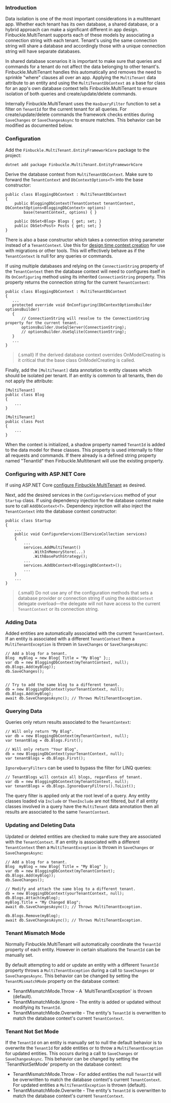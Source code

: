 ### Introduction
Data isolation is one of the most important considerations in a multitenant app. Whether each tenant has its own database, a shared database, or a hybrid approach can make a significant different in app design. Finbuckle.MultiTenant supports each of these models by associating a connection string with each tenant. Tenant's using the same connection string will share a database and accordingly those with a unique connection string will have separate databases.

In shared database scenarios it is important to make sure that queries and commands for a tenant do not affect the data belonging to other tenant's. Finbuckle.MultiTenant handles this automatically and removes the need to sprinkle "where" clauses all over an app. Applying the `MultiTenant` data attribute to an entity and using the `MultiTenantDbContext` as a base for class for an app's own database context tells Finbuckle.MultiTenant to ensure isolation of both queries and create/update/delete commands.

Internally Finbuckle.MultiTenant uses the `HasQueryFilter` function to set a filter on `TenantId` for the current tenant for all queries. For create/update/delete commands the framework checks entities during `SaveChanges` or `SaveChangesAsync` to ensure matches. This behavior can be modified as documented below.

### Configuration
Add the `Finbuckle.MultiTenant.EntityFrameworkCore` package to the project:
```{.bash}
dotnet add package Finbuckle.MultiTenant.EntityFrameworkCore
```

Derive the database context from `MultiTenantDbContext`. Make sure to forward the `TenantContext` and `DbContextOptions<T>` into the base constructor:

```
public class BloggingDbContext : MultiTenantDbContext
{
    public BloggingDbContext(TenantContext tenantContext, DbContextOptions<BloggingDbContext> options) :
        base(tenantContext, options) { }

    public DbSet<Blog> Blogs { get; set; }
    public DbSet<Post> Posts { get; set; }
}
```

There is also a base constructor which takes a connection string parameter instead of a `TenantContext`. Use this for [design time context creation](https://docs.microsoft.com/en-us/ef/core/miscellaneous/cli/dbcontext-creation) for use with migrations or other tools. This will effectively behave as if the `TenantContext` is null for any queries or commands.

If using multiple databases and relying on the `ConnectionString` property of the `TenantContext` then the database context will need to configures itself in its `OnConfiguring` method using its inherited `ConnectionString` property. This property returns the connection string for the current `TenantContext`:

```
public class BloggingDbContext : MultiTenantDbContext
{
   ...
   protected override void OnConfiguring(DbContextOptionsBuilder optionsBuilder)
   {
       // ConnectionString will resolve to the ConnectionString property for the current tenant.
       optionsBuilder.UseSqlServer(ConnectionString);
       // optionsBuilder.UseSqlite(ConnectionString);
   }
   ...
}
```

>{.small} If the derived database context overrides OnModelCreating is it critical that the base class OnModelCreating is called.

Finally, add the `[MultiTenant]` data annotation to entity classes which should be isolated per tenant. If an entity is common to all tenants, then do not apply the attribute:

```
[MultiTenant]
public class Blog
{
    ...
}

[MultiTenant]
public class Post
{
    ...
}
```

When the context is initialized, a shadow property named `TenantId` is added to the data model for these classes. This property is used internally to filter all requests and commands. If there already is a defined string property named "TenantId" then Finbuckle.Multitenant will use the existing property.

### Configuring with ASP.NET Core

If using ASP.NET Core [configure Finbuckle.MultiTenant](GettingStarted) as desired.

Next, add the desired services in the `ConfigureServices` method of your `Startup` class. If using dependency injection for the database context make sure to call `AddDbContext<T>`. Dependency injection will also inject the `TenantContext` into the database context constructor:

```
public class Startup
{
    ...
    public void ConfigureServices(IServiceCollection services)
    {
        ...        
        services.AddMultiTenant()
            .WithInMemoryStore(...)
            .WithBasePathStrategy();
        ...
        services.AddDbContext<BloggingDbContext>();
        ...
    }
    ...
}
```

>{.small} Do not use any of the configuration methods that sets a database provider or connection string if using the `AddDbContext` delegate overload&mdash;the delegate will not have access to the current `TenantContext` or its connection string.

### Adding Data
Added entities are automatically associated with the current `TenantContext`. If an entity is associated with a different `TenantContext` then a `MultiTenantException` is thrown in `SaveChanges` or `SaveChangesAsync`:

```
// Add a blog for a tenant.
Blog  myBlog = new Blog{ Title = "My Blog" };;
var db = new BloggingDbContext(myTenantContext, null);
db.Blogs.Add(myBlog));
db.SaveChanges();


// Try to add the same blog to a different tenant.
db = new BloggingDbContext(yourTenantContext, null);
db.Blogs.Add(myBlog);
await db.SaveChangesAsync(); // Throws MultiTenantException.
```

### Querying Data
Queries only return results associated to the `TenantContext`:

```
// Will only return "My Blog".
var db = new BloggingDbContext(myTenantContext, null);
var tenantBlog = db.Blogs.First();

// Will only return "Your Blog".
db = new BloggingDbContext(yourTenantContext, null);
var tenantBlogs = db.Blogs.First(); 
```

`IgnoreQueryFilters` can be used to bypass the filter for LINQ queries:

```
// TenantBlogs will contain all blogs, regardless of tenant.
var db = new BloggingDbContext(myTenantContext, null);
var tenantBlogs = db.Blogs.IgnoreQueryFilters().ToList(); 
```

The query filter is applied only at the root level of a query. Any entity classes loaded via `Include` or `ThenInclude` are not filtered, but if all entity classes involved in a query have the `MultiTenant` data annotation then all results are associated to the same `TenantContext`.

### Updating and Deleting Data
Updated or deleted entities are checked to make sure they are associated with the `TenantContext`. If an entity is associated with a different `TenantContext` then a `MultiTenantException` is thrown in `SaveChanges` or `SaveChangesAsync`:

```
// Add a blog for a tenant.
Blog  myBlog = new Blog{ Title = "My Blog" };
var db = new BloggingDbContext(myTenantContext);
db.Blogs.Add(myBlog));
db.SaveChanges();

// Modify and attach the same blog to a different tenant.
db = new BloggingDbContext(yourTenantContext, null);
db.Blogs.Attach(myBlog);
myBlog.Title = "My Changed Blog";
await db.SaveChangesAsync(); // Throws MultiTenantException.

db.Blogs.Remove(myBlog);
await db.SaveChangesAsync(); // Throws MultiTenantException.
```

### Tenant Mismatch Mode

Normally Finbuckle.MultiTenant will automatically coordinate the `TenantId` property of each entity. However in certain situations the `TenantId` can be manually set.

By default attempting to add or update an entity with a different `TenantId` property throws a `MultiTenantException` during a call to `SaveChanges` or `SaveChangesAsync`. This behavior can be changed by setting the `TenantMismatchMode` property on the database context:

* TenantMismatchMode.Throw - A `MultiTenantException' is thrown (default).
* TenantMismatchMode.Ignore - The entity is added or updated without modifying its `TenantId`.
* TenantMismatchMode.Overwrite - The entity's `TenantId` is overwritten to match the database context's current `TenantContext`.

### Tenant Not Set Mode

If the `TenantId` on an entity is manually set to null the default behavior is to overwrite the `TenantId` for adde entities or to throw a `MultiTenantException` for updated entities. This occurs during a call to `SaveChanges` or `SaveChangesAsync`. This behavior can be changed by setting the `TenantNotSetMode' property on the database context:

* TenantMismatchMode.Throw - For added entities the null `TenantId` will be overwritten to match the database context's current `TenantContext`. For updated entities a `MultiTenantException` is thrown (default).
* TenantMismatchMode.Overwrite - The entity's `TenantId` is overwritten to match the database context's current `TenantContext`.
